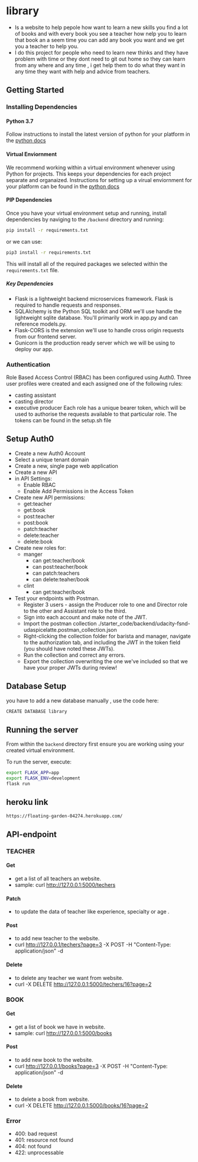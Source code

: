 # library
- Is a website to help pepole how want to learn a new skills you find a lot of books and with every book you see a teacher how nelp you to learn that book an a seem time you can add any book you want and we  get you a teacher to help you.
- I do this project for people who need to learn new thinks and they have problem with time or they dont need to git out home so they can learn from any where and any time , i get help them to do what they want in any time they want with help and advice from teachers. 
## Getting Started

### Installing Dependencies

#### Python 3.7

Follow instructions to install the latest version of python for your platform in the [python docs](https://docs.python.org/3/using/unix.html#getting-and-installing-the-latest-version-of-python)

#### Virtual Enviornment

We recommend working within a virtual environment whenever using Python for projects. This keeps your dependencies for each project separate and organaized. Instructions for setting up a virual enviornment for your platform can be found in the [python docs](https://packaging.python.org/guides/installing-using-pip-and-virtual-environments/)

#### PIP Dependencies

Once you have your virtual environment setup and running, install dependencies by naviging to the `/backend` directory and running:

```bash
pip install -r requirements.txt
```
or we can use:

```bash
pip3 install -r requirements.txt
```

This will install all of the required packages we selected within the `requirements.txt` file.
##### Key Dependencies
- Flask is a lightweight backend microservices framework. Flask is required to handle requests and responses.
- SQLAlchemy is the Python SQL toolkit and ORM we'll use handle the lightweight sqlite database. You'll primarily work in app.py and can reference models.py.
- Flask-CORS is the extension we'll use to handle cross origin requests from our frontend server.
- Gunicorn is the production ready server which we will be using to deploy our app.
### Authentication
Role Based Access Control (RBAC) has been configured using Auth0. Three user profiles were created and each assigned one of the following rules:
- casting assistant
- casting director
- executive producer
Each role has a unique bearer token, which will be used to authorise the requests available to that particular role. The tokens can be found in the setup.sh file
## Setup Auth0
- Create a new Auth0 Account
- Select a unique tenant domain
- Create a new, single page web application
- Create a new API
- in API Settings:
  - Enable RBAC
  - Enable Add Permissions in the Access Token
- Create new API permissions:
  - get:teacher
  - get:book
  - post:teacher
  - post:book
  - patch:teacher
  - delete:teacher
  - delete:book
- Create new roles for:
  - manger
    - can get:teacher/book
    - can post:teacher/book
    - can patch:teachers
    - can delete:teaher/book
  - clint
    - can get:teacher/book
- Test your endpoints with Postman.
  - Register 3 users - assign the Producer role to one and Director role to the other and Assistant role to the third.
  - Sign into each account and make note of the JWT.
  - Import the postman collection ./starter_code/backend/udacity-fsnd-udaspicelatte.postman_collection.json
  - Right-clicking the collection folder for barista and manager, navigate to the authorization tab, and including the JWT in the token field (you should have noted these JWTs).
  - Run the collection and correct any errors.
  - Export the collection overwriting the one we've included so that we have your proper JWTs during review!
## Database Setup
you have to add a new database manually , use the code here:
```bash
CREATE DATABASE library
```
## Running the server

From within the `backend` directory first ensure you are working using your created virtual environment.

To run the server, execute:

```bash
export FLASK_APP=app
export FLASK_ENV=development
flask run
```
## heroku link 
```bash
https://floating-garden-04274.herokuapp.com/
```
## API-endpoint
### TEACHER
#### Get 
- get a list of all teachers an website.
- sample: curl http://127.0.0.1:5000/techers
#### Patch
- to update the data of teacher like experience, specialty or age . 
#### Post
- to add new teacher to the website.
- curl http://127.0.0.1/techers?page=3 -X POST -H "Content-Type: application/json" -d 
#### Delete 
- to delete any teacher we want from website.
- curl -X DELETE http://127.0.0.1:5000/techers/16?page=2
### BOOK
#### Get
- get a list of book we have in website.
- sample: curl http://127.0.0.1:5000/books
#### Post
- to add new book to the website.
- curl http://127.0.0.1/books?page=3 -X POST -H "Content-Type: application/json" -d 
#### Delete 
- to delete a book from website.
- curl -X DELETE http://127.0.0.1:5000/books/16?page=2
### Error
- 400: bad request
- 401: resource not found
- 404: not found
- 422: unprocessable




